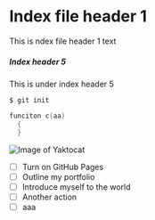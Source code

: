 # Index file header 1
This is ndex file header 1 text

##### Index header 5
This is under index header 5


```
$ git init
```

``` C
funciton c(aa)
  {
  }
```

![Image of Yaktocat](https://octodex.github.com/images/yaktocat.png)

- [ ] Turn on GitHub Pages
- [ ] Outline my portfolio
- [ ] Introduce myself to the world
- [ ] Another action
- [ ] aaa
